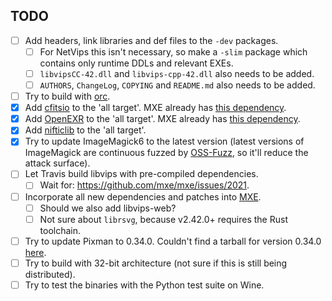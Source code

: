 ## TODO
- [ ] Add headers, link libraries and def files to the `-dev` packages.
  - [ ] For NetVips this isn't necessary, so make a `-slim` package which contains only runtime DDLs and relevant EXEs.
  - [ ] `libvipsCC-42.dll` and `libvips-cpp-42.dll` also needs to be added.
  - [ ] `AUTHORS`, `ChangeLog`, `COPYING` and `README.md` also needs to be added.
- [ ] Try to build with [orc](https://github.com/GStreamer/orc).
- [X] Add [cfitsio](https://heasarc.gsfc.nasa.gov/fitsio/) to the 'all target'. MXE already has [this dependency](https://github.com/mxe/mxe/blob/master/src/cfitsio.mk).
- [X] Add [OpenEXR](https://github.com/openexr/openexr) to the 'all target'. MXE already has [this dependency](https://github.com/mxe/mxe/blob/master/src/openexr.mk).
- [X] Add [nifticlib](https://nifti.nimh.nih.gov/) to the 'all target'.
- [X] Try to update ImageMagick6 to the latest version (latest versions of ImageMagick are continuous fuzzed by [OSS-Fuzz](https://github.com/google/oss-fuzz), so it'll reduce the attack surface).
- [ ] Let Travis build libvips with pre-compiled dependencies.
  - [ ] Wait for: https://github.com/mxe/mxe/issues/2021.
- [ ] Incorporate all new dependencies and patches into [MXE](https://github.com/mxe/mxe).
  - [ ] Should we also add libvips-web?
  - [ ] Not sure about `librsvg`, because v2.42.0+ requires the Rust toolchain.
- [ ] Try to update Pixman to 0.34.0. Couldn't find a tarball for version 0.34.0 [here](https://cairographics.org/snapshots/).
- [ ] Try to build with 32-bit architecture (not sure if this is still being distributed).
- [ ] Try to test the binaries with the Python test suite on Wine.
